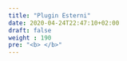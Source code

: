 ```yaml
---
title: "Plugin Esterni"
date: 2020-04-24T22:47:10+02:00
draft: false
weight : 190
pre: "<b> </b>"
---
```

